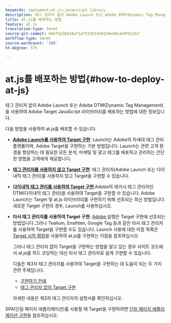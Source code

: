 ```yaml
---
keywords: implement;at.js;javascript library
description: 태그 관리자 없이 Adobe Launch 또는 Adobe DTM(Dynamic Tag Management)을 사용하여 Adobe Target JavaScript 라이브러리를 배포하는 방법에 대한 정보입니다.
title: at.js를 배포하는 방법
feature: at.js
translation-type: tm+mt
source-git-commit: 6bb75e3b818a71af323614d9150e50e3e9f611b7
workflow-type: tm+mt
source-wordcount: '308'
ht-degree: 57%

---
```



# at.js를 배포하는 방법{#how-to-deploy-at-js}

태그 관리자 없이 Adobe Launch 또는 Adobe DTM(Dynamic Tag Management)을 사용하여 Adobe Target JavaScript 라이브러리를 배포하는 방법에 대한 정보입니다.

다음 방법을 사용하여 at.js를 배포할 수 있습니다.

* **[Adobe Launch를 사용하여 Target 구현](/help/c-implementing-target/c-implementing-target-for-client-side-web/how-to-deployatjs/cmp-implementing-target-using-adobe-launch.md)**: Launch는 Adobe의 차세대 태그 관리 플랫폼이며, Adobe Target을 구현하는 기본 방법입니다. Launch는 관련 고객 환경을 향상하는 데 필요한 모든 분석, 마케팅 및 광고 태그를 배포하고 관리하는 간단한 방법을 고객에게 제공합니다.
* **[태그 관리자를 사용하지 않고 Target 구현](/help/c-implementing-target/c-implementing-target-for-client-side-web/how-to-deployatjs/implementing-target-without-a-tag-manager.md)**: 태그 관리자(Adobe Launch 또는 다이내믹 태그 관리)를 사용하지 않고 Target을 구현할 수 있습니다.
* **[다이내믹 태그 관리를 사용하여 Target 구현](/help/c-implementing-target/c-implementing-target-for-client-side-web/how-to-deployatjs/implementing-target-using-dynamic-tag-management.md)**:Adobe의 레거시 태그 관리자인 DTM(다이내믹 태그 관리)을 사용하여 Target을 구현할 수 있습니다. Adobe Launch는 Target 및 at.js 라이브러리를 구현하기 위해 선호되는 최신 방법입니다. 새로운 Target 구현의 경우, Launch를 사용하십시오.
* **타사 태그 관리자를 사용하여 Target 구현**: [Adobe ](/help/c-implementing-target/c-implementing-target-for-client-side-web/how-to-deployatjs/cmp-implementing-target-using-adobe-launch.md) 실행은 Target 구현에 선호되는 방법입니다.그러나 Tealium, Ensihten, Google Tag 등과 같은 타사 태그 관리자를 사용하여 Target을 구현할 수도 있습니다. Launch 사용에 대한 이점 목록은 [Target 시작 확장](/help/c-implementing-target/c-implementing-target-for-client-side-web/how-to-deployatjs/cmp-implementing-target-using-adobe-launch.md#section_48B3F938B6F8491DAF798E0DB54EF304)을 사용하여 at.js를 구현하는 이점을 참조하십시오.

   그러나 태그 관리자 없이 Target을 구현하는 방법을 알고 있는 경우 사이트 코드에서 at.js를 하드 코딩하는 대신 타사 태그 관리자로 쉽게 구현할 수 있습니다.

   다음은 제3자 태그 관리자를 사용하여 Target을 구현하는 데 도움이 되는 두 가지 관련 주제입니다.

   * [구현하기 전에](/help/c-implementing-target/c-considerations-before-you-implement-target/considerations-before-you-implement-target.md)
   * [태그 관리자 없이 Target 구현](/help/c-implementing-target/c-implementing-target-for-client-side-web/how-to-deployatjs/implementing-target-without-a-tag-manager.md)

   자세한 내용은 제3자 태그 관리자의 설명서를 확인하십시오.

SPA(단일 페이지 애플리케이션)를 사용할 때 Target을 구현하려면 [단일 페이지 애플리케이션 구현](/help/c-implementing-target/c-implementing-target-for-client-side-web/how-to-deployatjs/target-atjs-single-page-application.md)을 참조하십시오.